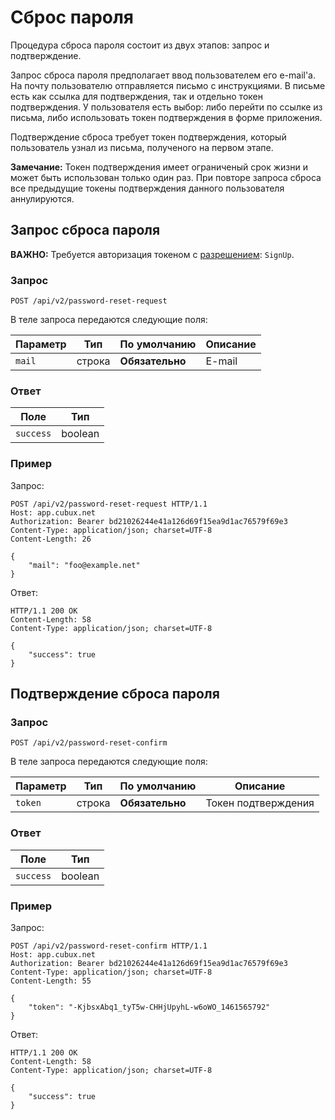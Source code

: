 Сброс пароля
============

Процедура сброса пароля состоит из двух этапов: запрос и подтверждение.

Запрос сброса пароля предполагает ввод пользователем его e-mail'а. На
почту пользователю отправляется письмо с инструкциями. В письме есть
как ссылка для подтверждения, так и отдельно токен подтверждения.
У пользователя есть выбор: либо перейти по ссылке из письма, либо
использовать токен подтверждения в форме приложения.

Подтверждение сброса требует токен подтверждения, который пользователь
узнал из письма, полученого на первом этапе.

**Замечание:** Токен подтверждения имеет ограниченый срок жизни и может
быть использован только один раз. При повторе запроса сброса все
предыдущие токены подтверждения данного пользователя аннулируются.


Запрос сброса пароля
--------------------

**ВАЖНО:** Требуется авторизация токеном с [разрешением][scopes]: `SignUp`.

### Запрос

`POST /api/v2/password-reset-request`

В теле запроса передаются следующие поля:

Параметр | Тип    | По умолчанию    | Описание
-------- | ------ | --------------- | --------
`mail`   | строка | **Обязательно** | E-mail

### Ответ

Поле      | Тип
--------- | -------
`success` | boolean


### Пример

Запрос:

    POST /api/v2/password-reset-request HTTP/1.1
    Host: app.cubux.net
    Authorization: Bearer bd21026244e41a126d69f15ea9d1ac76579f69e3
    Content-Type: application/json; charset=UTF-8
    Content-Length: 26

    {
        "mail": "foo@example.net"
    }

Ответ:

    HTTP/1.1 200 OK
    Content-Length: 58
    Content-Type: application/json; charset=UTF-8

    {
        "success": true
    }


Подтверждение сброса пароля
---------------------------

### Запрос

`POST /api/v2/password-reset-confirm`

В теле запроса передаются следующие поля:

Параметр | Тип    | По умолчанию    | Описание
-------- | ------ | --------------- | -------------------
`token`  | строка | **Обязательно** | Токен подтверждения

### Ответ

Поле      | Тип
--------- | -------
`success` | boolean

### Пример

Запрос:

    POST /api/v2/password-reset-confirm HTTP/1.1
    Host: app.cubux.net
    Authorization: Bearer bd21026244e41a126d69f15ea9d1ac76579f69e3
    Content-Type: application/json; charset=UTF-8
    Content-Length: 55

    {
        "token": "-KjbsxAbq1_tyT5w-CHHjUpyhL-w6oWO_1461565792"
    }

Ответ:

    HTTP/1.1 200 OK
    Content-Length: 58
    Content-Type: application/json; charset=UTF-8

    {
        "success": true
    }


[scopes]: ../auth/scopes.md
